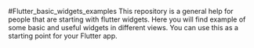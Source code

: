 #Flutter_basic_widgets_examples
This repository is a general help for people that are starting with flutter widgets. Here you will find example of some basic and useful widgets in different views. You can use this as a starting point for your Flutter app.

